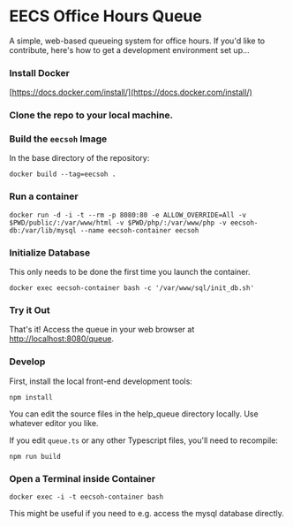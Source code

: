 # EECS Office Hours Queue
A simple, web-based queueing system for office hours. If you'd like to contribute, here's how to get a development environment set up...

### Install Docker

[https://docs.docker.com/install/](https://docs.docker.com/install/)

### Clone the repo to your local machine.

### Build the `eecsoh` Image

In the base directory of the repository:
```console
docker build --tag=eecsoh .
```

### Run a container

```console
docker run -d -i -t --rm -p 8080:80 -e ALLOW_OVERRIDE=All -v $PWD/public/:/var/www/html -v $PWD/php/:/var/www/php -v eecsoh-db:/var/lib/mysql --name eecsoh-container eecsoh
```

### Initialize Database

This only needs to be done the first time you launch the container.

```console
docker exec eecsoh-container bash -c '/var/www/sql/init_db.sh'
```

### Try it Out

That's it! Access the queue in your web browser at [http://localhost:8080/queue](http://localhost:8080/queue).

### Develop

First, install the local front-end development tools:
```console
npm install
```

You can edit the source files in the help_queue directory locally. Use whatever editor you like.

If you edit `queue.ts` or any other Typescript files, you'll need to recompile:
```console
npm run build
```

### Open a Terminal inside Container

```console
docker exec -i -t eecsoh-container bash
```

This might be useful if you need to e.g. access the mysql database directly.


